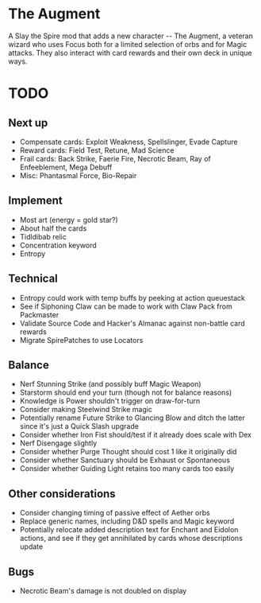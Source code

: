 # The Augment

A Slay the Spire mod that adds a new character -- The Augment, a veteran wizard who uses Focus both for a limited selection of orbs and for Magic attacks.  They also interact with card rewards and their own deck in unique ways.

# TODO

## Next up

* Compensate cards: Exploit Weakness, Spellslinger, Evade Capture
* Reward cards: Field Test, Retune, Mad Science
* Frail cards: Back Strike, Faerie Fire, Necrotic Beam, Ray of Enfeeblement, Mega Debuff
* Misc: Phantasmal Force, Bio-Repair

## Implement

* Most art (energy = gold star?)
* About half the cards
* Tidldibab relic
* Concentration keyword
* Entropy

## Technical

* Entropy could work with temp buffs by peeking at action queuestack
* See if Siphoning Claw can be made to work with Claw Pack from Packmaster
* Validate Source Code and Hacker's Almanac against non-battle card rewards
* Migrate SpirePatches to use Locators

## Balance
* Nerf Stunning Strike (and possibly buff Magic Weapon)
* Starstorm should end your turn (though not for balance reasons)
* Knowledge is Power shouldn't trigger on draw-for-turn
* Consider making Steelwind Strike magic
* Potentially rename Future Strike to Glancing Blow and ditch the latter since it's just a Quick Slash upgrade
* Consider whether Iron Fist should/test if it already does scale with Dex
* Nerf Disengage slightly
* Consider whether Purge Thought should cost 1 like it originally did
* Consider whether Sanctuary should be Exhaust or Spontaneous
* Consider whether Guiding Light retains too many cards too easily

## Other considerations
* Consider changing timing of passive effect of Aether orbs
* Replace generic names, including D&D spells and Magic keyword
* Potentially relocate added description text for Enchant and Eidolon actions, and see if they get annihilated by cards whose descriptions update

## Bugs

* Necrotic Beam's damage is not doubled on display